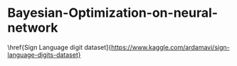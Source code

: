 # Bayesian-Optimization-on-neural-network
\href{Sign Language digit dataset]{https://www.kaggle.com/ardamavi/sign-language-digits-dataset}
